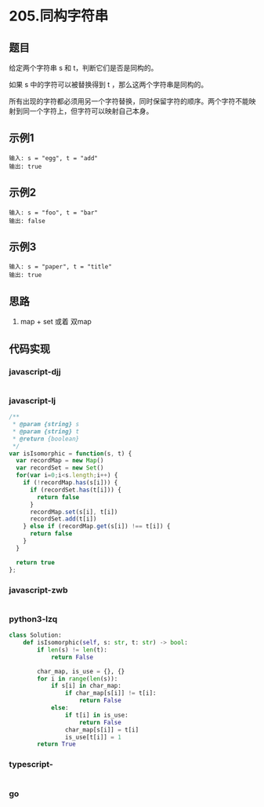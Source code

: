 # 205.同构字符串

## 题目

给定两个字符串 s 和 t，判断它们是否是同构的。

如果 s 中的字符可以被替换得到 t ，那么这两个字符串是同构的。

所有出现的字符都必须用另一个字符替换，同时保留字符的顺序。两个字符不能映射到同一个字符上，但字符可以映射自己本身。

## 示例1
```
输入: s = "egg", t = "add"
输出: true
```

## 示例2
```
输入: s = "foo", t = "bar"
输出: false
```

## 示例3
```
输入: s = "paper", t = "title"
输出: true
```

## 思路
1. map + set 或着 双map


## 代码实现

### javascript-djj
```javascript

```

### javascript-lj
```javascript
/**
 * @param {string} s
 * @param {string} t
 * @return {boolean}
 */
var isIsomorphic = function(s, t) {
  var recordMap = new Map()
  var recordSet = new Set()
  for(var i=0;i<s.length;i++) {
    if (!recordMap.has(s[i])) {
      if (recordSet.has(t[i])) {
        return false
      }
      recordMap.set(s[i], t[i])
      recordSet.add(t[i])
    } else if (recordMap.get(s[i]) !== t[i]) {
      return false
    }
  }

  return true
};
```

### javascript-zwb
```javascript

```

### python3-lzq
```python
class Solution:
    def isIsomorphic(self, s: str, t: str) -> bool:
        if len(s) != len(t):
            return False

        char_map, is_use = {}, {}
        for i in range(len(s)):
            if s[i] in char_map:
                if char_map[s[i]] != t[i]:
                    return False
            else:
                if t[i] in is_use:
                    return False
                char_map[s[i]] = t[i]
                is_use[t[i]] = 1
        return True
```


### typescript-
```typescript

```
### go
```go

```